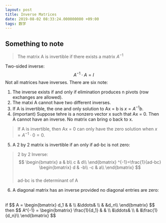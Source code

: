 ```yaml
---
layout: post
title: Inverse Matrices
date: 2019-08-02 08:33:24.000000000 +09:00
tags: 数学
---
```

## Something to note
> The matrix A is invertible if there exists a matrix $A^{-1}$

Two-sided inverse: 
$$
A^{-1}\cdot A = I
$$ 
Not all matrices have inverses. There are six note:<br>
1. The inverse exists if and only if elimination produces n pivots (row exchanges are allowed).
2. The matxi A cannot have two different inverses.
3. If A is invertible, the one and only solution to Ax = b is $x = A^{-1}b$.
4. (important) Suppose tehre is a nonzero vector x such that Ax = 0. Then A cannot have an inverse. No matrix can bring o back to x.
> If A is invertible, then Ax = 0 can only have the zero solution when $x = A^{-1}\cdot 0 = 0$.
5. A 2 by 2 matrix is invertible if an only if ad-bc is not zero:
> 2 by 2 Inverse:
$$
  \begin{bmatrix}
  a & b\\
  c & d\\
  \end{bmatrix}
^{-1}=\frac{1}{ad-bc}
  \begin{bmatrix}
  d & -b\\
  -c & a\\
  \end{bmatrix}
$$
<br>ad-bc is the determinant of A
6. A diagonal matrix has an inverse provided no diagonal entries are zero:
<br>
if 
$$
A = 
  \begin{bmatrix}
  d_1 &      &  \\
     &\ddots&  \\
     &      &d_n\\
  \end{bmatrix}
$$
then
$$
A^{-1} = 
  \begin{bmatrix}
  \frac{1}{d_1} &      &  \\
     &\ddots&  \\
     &      &\frac{1}{d_n}\\
  \end{bmatrix}
$$



